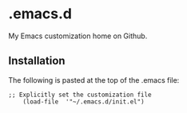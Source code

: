 .emacs.d
========

My Emacs customization home on Github.

Installation
------------

The following is pasted at the top of the .emacs file:

```
;; Explicitly set the customization file
    (load-file  '"~/.emacs.d/init.el")


```
